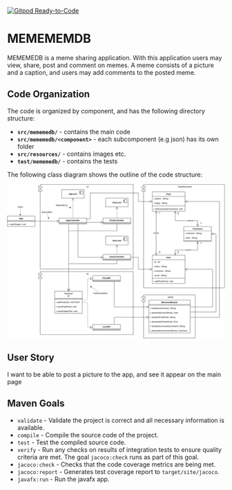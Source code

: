 [![Gitpod Ready-to-Code](https://img.shields.io/badge/Gitpod-Ready--to--Code-blue?logo=gitpod)](https://gitpod.idi.ntnu.no/#https://gitlab.stud.idi.ntnu.no/it1901/groups-2020/gr2015/gr2015)
# MEMEMEMDB

MEMEMEDB is a meme sharing application.
With this application users may view, share, post and comment on memes.
A meme consists of a picture and a caption,
and users may add comments to the posted meme.

## Code Organization

The code is organized by component,
and has the following directory structure:

* **`src/mememedb/`** - contains the main code
* **`src/mememedb/<component>`** - each subcomponent (e.g json) has its own folder
* **`src/resources/`** - contains images etc.
* **`test/mememedb/`** - contains the tests

The following class diagram shows the outline of the code structure:

![Class Diagram](ClassDiagram.png)

## User Story
I want to be able to post a picture to the app, and see it appear on the main page

## Maven Goals

* `validate` - Validate the project is correct
and all necessary information is available.
* `compile` - Compile the source code of the project.
* `test` - Test the compiled source code.
* `verify` - Run any checks on results of integration tests
to ensure quality criteria are met.
The goal `jacoco:check` runs as part of this goal.
* `jacoco:check` - Checks that the code coverage metrics are being met.
* `jacoco:report` - Generates test coverage report to `target/site/jacoco`.
* `javafx:run` - Run the javafx app.
